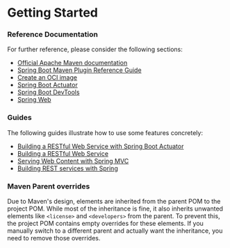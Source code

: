 # Getting Started

### Reference Documentation
For further reference, please consider the following sections:

* [Official Apache Maven documentation](https://maven.apache.org/guides/index.html)
* [Spring Boot Maven Plugin Reference Guide](https://docs.spring.io/spring-boot/3.4.4.RELEASE/maven-plugin)
* [Create an OCI image](https://docs.spring.io/spring-boot/3.4.4.RELEASE/maven-plugin/build-image.html)
* [Spring Boot Actuator](https://docs.spring.io/spring-boot/3.4.4.RELEASE/reference/actuator/index.html)
* [Spring Boot DevTools](https://docs.spring.io/spring-boot/3.4.4.RELEASE/reference/using/devtools.html)
* [Spring Web](https://docs.spring.io/spring-boot/3.4.4.RELEASE/reference/web/servlet.html)

### Guides
The following guides illustrate how to use some features concretely:

* [Building a RESTful Web Service with Spring Boot Actuator](https://spring.io/guides/gs/actuator-service/)
* [Building a RESTful Web Service](https://spring.io/guides/gs/rest-service/)
* [Serving Web Content with Spring MVC](https://spring.io/guides/gs/serving-web-content/)
* [Building REST services with Spring](https://spring.io/guides/tutorials/rest/)

### Maven Parent overrides

Due to Maven's design, elements are inherited from the parent POM to the project POM.
While most of the inheritance is fine, it also inherits unwanted elements like `<license>` and `<developers>` from the parent.
To prevent this, the project POM contains empty overrides for these elements.
If you manually switch to a different parent and actually want the inheritance, you need to remove those overrides.

